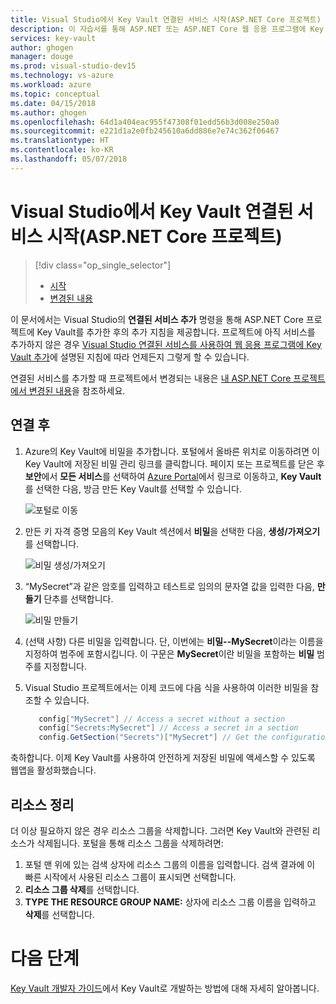 ```yaml
---
title: Visual Studio에서 Key Vault 연결된 서비스 시작(ASP.NET Core 프로젝트) | Microsoft Docs
description: 이 자습서를 통해 ASP.NET 또는 ASP.NET Core 웹 응용 프로그램에 Key Vault 지원을 추가하는 방법을 배울 수 있습니다.
services: key-vault
author: ghogen
manager: douge
ms.prod: visual-studio-dev15
ms.technology: vs-azure
ms.workload: azure
ms.topic: conceptual
ms.date: 04/15/2018
ms.author: ghogen
ms.openlocfilehash: 64d1a404eac955f47308f01edd56b3d008e250a0
ms.sourcegitcommit: e221d1a2e0fb245610a6dd886e7e74c362f06467
ms.translationtype: HT
ms.contentlocale: ko-KR
ms.lasthandoff: 05/07/2018
---
```

# <a name="get-started-with-key-vault-connected-service-in-visual-studio-aspnet-core-projects"></a>Visual Studio에서 Key Vault 연결된 서비스 시작(ASP.NET Core 프로젝트)

> [!div class="op_single_selector"]
> - [시작](vs-key-vault-aspnet-core-get-started.md)
> - [변경된 내용](vs-key-vault-aspnet-core-what-happened.md)

이 문서에서는 Visual Studio의 **연결된 서비스 추가** 명령을 통해 ASP.NET Core 프로젝트에 Key Vault를 추가한 후의 추가 지침을 제공합니다. 프로젝트에 아직 서비스를 추가하지 않은 경우 [Visual Studio 연결된 서비스를 사용하여 웹 응용 프로그램에 Key Vault 추가](vs-key-vault-add-connected-service.md)에 설명된 지침에 따라 언제든지 그렇게 할 수 있습니다.

연결된 서비스를 추가할 때 프로젝트에서 변경되는 내용은 [내 ASP.NET Core 프로젝트에서 변경된 내용](vs-key-vault-aspnet-core-what-happened.md)을 참조하세요.

## <a name="after-you-connect"></a>연결 후

1. Azure의 Key Vault에 비밀을 추가합니다. 포털에서 올바른 위치로 이동하려면 이 Key Vault에 저장된 비밀 관리 링크를 클릭합니다. 페이지 또는 프로젝트를 닫은 후 **보안**에서 **모든 서비스**를 선택하여 [Azure Portal](https://portal.azure.com)에서 링크로 이동하고, **Key Vault**를 선택한 다음, 방금 만든 Key Vault를 선택할 수 있습니다.

   ![포털로 이동](media/vs-key-vault-add-connected-service/manage-secrets-link.jpg)

1. 만든 키 자격 증명 모음의 Key Vault 섹션에서 **비밀**을 선택한 다음, **생성/가져오기**를 선택합니다.

   ![비밀 생성/가져오기](media/vs-key-vault-add-connected-service/generate-secrets.jpg)

1. “MySecret”과 같은 암호를 입력하고 테스트로 임의의 문자열 값을 입력한 다음, **만들기** 단추를 선택합니다.

   ![비밀 만들기](media/vs-key-vault-add-connected-service/create-a-secret.jpg)
 
1. (선택 사항) 다른 비밀을 입력합니다. 단, 이번에는 **비밀--MySecret**이라는 이름을 지정하여 범주에 포함시킵니다. 이 구문은 **MySecret**이란 비밀을 포함하는 **비밀** 범주를 지정합니다.
1. Visual Studio 프로젝트에서는 이제 코드에 다음 식을 사용하여 이러한 비밀을 참조할 수 있습니다.
 
   ```csharp
      config["MySecret"] // Access a secret without a section
      config["Secrets:MySecret"] // Access a secret in a section
      config.GetSection("Secrets")["MySecret"] // Get the configuration section and access a secret in it.
   ```

축하합니다. 이제 Key Vault를 사용하여 안전하게 저장된 비밀에 액세스할 수 있도록 웹앱을 활성화했습니다.

## <a name="clean-up-resources"></a>리소스 정리

더 이상 필요하지 않은 경우 리소스 그룹을 삭제합니다. 그러면 Key Vault와 관련된 리소스가 삭제됩니다. 포털을 통해 리소스 그룹을 삭제하려면:

1. 포털 맨 위에 있는 검색 상자에 리소스 그룹의 이름을 입력합니다. 검색 결과에 이 빠른 시작에서 사용된 리소스 그룹이 표시되면 선택합니다.
2. **리소스 그룹 삭제**를 선택합니다.
3. **TYPE THE RESOURCE GROUP NAME:** 상자에 리소스 그룹 이름을 입력하고 **삭제**를 선택합니다.

# <a name="next-steps"></a>다음 단계

[Key Vault 개발자 가이드](key-vault-developers-guide.md)에서 Key Vault로 개발하는 방법에 대해 자세히 알아봅니다.